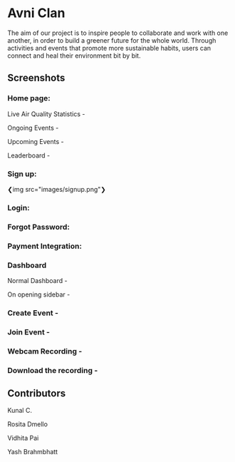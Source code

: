 # Avni Clan
The aim of our project is to inspire people to collaborate and work with one another, in order to build a greener future for the whole world. Through activities and events that promote more sustainable habits, users can connect and heal their environment bit by bit.

## Screenshots

### Home page:
Live Air Quality Statistics -


Ongoing Events -


Upcoming Events -


Leaderboard -


### Sign up:
❮img src="images/signup.png"❯

### Login:


### Forgot Password:


### Payment Integration:


### Dashboard
Normal Dashboard -


On opening sidebar -


### Create Event -


### Join Event -


### Webcam Recording -


### Download the recording -


## Contributors
Kunal C.

Rosita Dmello

Vidhita Pai

Yash Brahmbhatt